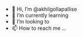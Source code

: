 - 👋 Hi, I’m @akhilgollapallise
- 🌱 I’m currently learning 
- 💞️ I’m looking to
- 📫 How to reach me ...

<!---
akhilgollapallise/akhilgollapallise is a ✨ special ✨ repository because its `README.md` (this file) appears on your GitHub profile.
You can click the Preview link to take a look at your changes.
--->
